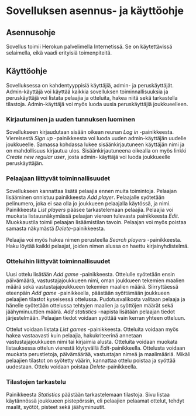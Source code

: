 # Sovelluksen asennus- ja käyttöohje

## Asennusohje

Sovellus toimii Herokun palvelimella Internetissä. Se on käytettävissä selaimella, eikä vaadi erityisiä toimenpiteitä.

## Käyttöohje

Sovelluksessa on kahdentyyppisiä käyttäjiä, admin- ja peruskäyttäjät. Admin-käyttäjä voi käyttää kaikkia sovelluksen toiminnallisuuksia ja peruskäyttäjä voi listata 
pelaajia ja otteluita, hakea niitä sekä tarkastella tilastoja. Admin-käyttäjä voi myös luoda uusia peruskäyttäjiä joukkueelleen.

### Kirjautuminen ja uuden tunnuksen luominen

Sovellukseen kirjaudutaan sisään oikean reunan *Log in* -painikkeesta. Viereisestä *Sign up* -painikkeesta voi luoda uuden admin-käyttäjän uudelle joukkueelle. Samassa 
kohdassa lukee sisäänkirjautuneen käyttäjän nimi ja on mahdollisuus kirjautua ulos. Sisäänkirjautuneena oikealla on myös linkki *Create new regular user*, josta admin-
käyttäjä voi luoda joukkueelle peruskäyttäjän.

### Pelaajaan liittyvät toiminnallisuudet

Sovellukseen kannattaa lisätä pelaajia ennen muita toimintoja. Pelaajan lisääminen onnistuu painikkeesta *Add player*. Pelaajalle syötetään pelinumero, joka ei saa 
olla jo joukkueen pelaajalla käytössä, ja nimi. Painikkeesta *List players* pääsee tarkastelemaan pelaajia. Pelaajia voi muokata listausnäkymässä pelaajan viereen 
tulevasta painikkeesta *Edit*. Muokkaustila toimii pelaajan lisäämistilan tavoin. Pelaajan voi myös poistaa samasta näkymästä *Delete*-painikkeesta.

Pelaajia voi myös hakea nimen perusteella *Search players* -painikkeesta. Haku löytää kaikki pelaajat, joiden nimen alussa on haettu kirjainyhdistelmä.

### Otteluihin liittyvät toiminnallisuudet

Uusi ottelu lisätään *Add game* -painikkeesta. Ottelulle syötetään ensin päivämäärä, vastustajajoukkueen nimi, oman joukkueen tekemien maalien määrä sekä 
vastustajajoukkueen tekemien maalien määrä. Siirryttäessä eteenpäin *Add game* -painikkeella, päästään syöttämään joukkueen pelaajien tilastot kyseisessä ottelussa. 
Pudotusvalikosta valitaan pelaaja ja hänelle syötetään ottelussa tehtyjen maalien ja syöttöjen määrät sekä jäähyminuuttien määrä. *Add statistics* -napista lisätään 
pelaajan tiedot järjestelmään. Pelaajan tiedot voidaan syöttää vain kerran yhteen otteluun.

Ottelut voidaan listata *List games* -painikkeesta. Otteluita voidaan myös hakea vastaavasti kuin pelaajia, hakukriteerinä annetaan vastustajajoukkueen nimi tai kirjaimia 
alusta. Otteluita voidaan muokata listauksessa ottelun vierestä löytyvällä *Edit*-painikkeella. Ottelusta voidaan muokata perustietoja, päivämäärää, vastustajan nimeä ja
maalimääriä. Mikäli pelaajien tilastot on syötetty väärin, kannattaa ottelu poistaa ja syöttää uudestaan. Ottelu voidaan poistaa *Delete*-painikkeella.

### Tilastojen tarkastelu

Painikkeesta *Statistics* päästään tarkastelemaan tilastoja. Sivu listaa käytännössä joukkueen pistepörssin, eli pelaajien pelaamat ottelut, tehdyt maalit, syötöt, pisteet 
sekä jäähyminuutit.
